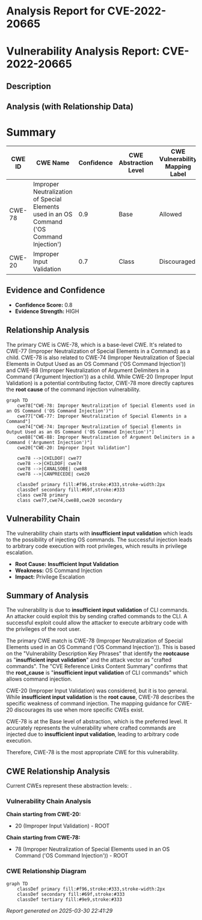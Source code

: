 # Analysis Report for CVE-2022-20665

# Vulnerability Analysis Report: CVE-2022-20665

## Description



## Analysis (with Relationship Data)

# Summary
| CWE ID | CWE Name | Confidence | CWE Abstraction Level | CWE Vulnerability Mapping Label | CWE-Vulnerability Mapping Notes |
|---|---|---|---|---|---|
| CWE-78 | Improper Neutralization of Special Elements used in an OS Command ('OS Command Injection') | 0.9 | Base | Allowed | Primary CWE |
| CWE-20 | Improper Input Validation | 0.7 | Class | Discouraged | Secondary Candidate |

## Evidence and Confidence

*   **Confidence Score:** 0.8
*   **Evidence Strength:** HIGH

## Relationship Analysis
The primary CWE is CWE-78, which is a base-level CWE. It's related to CWE-77 (Improper Neutralization of Special Elements in a Command) as a child. CWE-78 is also related to CWE-74 (Improper Neutralization of Special Elements in Output Used as an OS Command ('OS Command Injection')) and CWE-88 (Improper Neutralization of Argument Delimiters in a Command ('Argument Injection')) as a child. While CWE-20 (Improper Input Validation) is a potential contributing factor, CWE-78 more directly captures the **root cause** of the command injection vulnerability.
```mermaid
graph TD
    cwe78["CWE-78: Improper Neutralization of Special Elements used in an OS Command ('OS Command Injection')"]
    cwe77["CWE-77: Improper Neutralization of Special Elements in a Command"]
    cwe74["CWE-74: Improper Neutralization of Special Elements in Output Used as an OS Command ('OS Command Injection')"]
    cwe88["CWE-88: Improper Neutralization of Argument Delimiters in a Command ('Argument Injection')"]
    cwe20["CWE-20: Improper Input Validation"]

    cwe78 -->|CHILDOF| cwe77
    cwe78 -->|CHILDOF| cwe74
    cwe78 -->|CANALSOBE| cwe88
    cwe78 -->|CANPRECEDE| cwe20
    
    classDef primary fill:#f96,stroke:#333,stroke-width:2px
    classDef secondary fill:#69f,stroke:#333
    class cwe78 primary
    class cwe77,cwe74,cwe88,cwe20 secondary
```

## Vulnerability Chain
The vulnerability chain starts with **insufficient input validation** which leads to the possibility of injecting OS commands. The successful injection leads to arbitrary code execution with root privileges, which results in privilege escalation.
  - **Root Cause:** **Insufficient Input Validation**
  - **Weakness:** OS Command Injection
  - **Impact:** Privilege Escalation

## Summary of Analysis
The vulnerability is due to **insufficient input validation** of CLI commands. An attacker could exploit this by sending crafted commands to the CLI. A successful exploit could allow the attacker to execute arbitrary code with the privileges of the root user.

The primary CWE match is CWE-78 (Improper Neutralization of Special Elements used in an OS Command ('OS Command Injection')). This is based on the "Vulnerability Description Key Phrases" that identify the **rootcause** as "**insufficient input validation**" and the attack vector as "crafted commands". The "CVE Reference Links Content Summary" confirms that the **root_cause** is "**insufficient input validation** of CLI commands" which allows command injection.

CWE-20 (Improper Input Validation) was considered, but it is too general. While **insufficient input validation** is the **root cause**, CWE-78 describes the specific weakness of command injection. The mapping guidance for CWE-20 discourages its use when more specific CWEs exist.

CWE-78 is at the Base level of abstraction, which is the preferred level. It accurately represents the vulnerability where crafted commands are injected due to **insufficient input validation**, leading to arbitrary code execution.

Therefore, CWE-78 is the most appropriate CWE for this vulnerability.


## CWE Relationship Analysis

Current CWEs represent these abstraction levels: .


### Vulnerability Chain Analysis

**Chain starting from CWE-20:**
- 20 (Improper Input Validation) - ROOT


**Chain starting from CWE-78:**
- 78 (Improper Neutralization of Special Elements used in an OS Command ('OS Command Injection')) - ROOT



### CWE Relationship Diagram

```mermaid
graph TD
    classDef primary fill:#f96,stroke:#333,stroke-width:2px
    classDef secondary fill:#69f,stroke:#333
    classDef tertiary fill:#9e9,stroke:#333
```



*Report generated on 2025-03-30 22:41:29*
